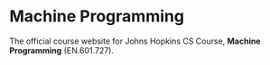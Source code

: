 # Machine Programming

The official course website for Johns Hopkins CS Course, **Machine Programming** (EN.601.727).
